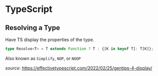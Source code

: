 # TypeScript

## Resolving a Type

Have TS display the properties of the type.

```ts
type Resolve<T> = T extends Function ? T : {[K in keyof T]: T[K]};
```

Also known as `Simplify`, `NOP`, or `NOOP`

_source_: <https://effectivetypescript.com/2022/02/25/gentips-4-display/>
